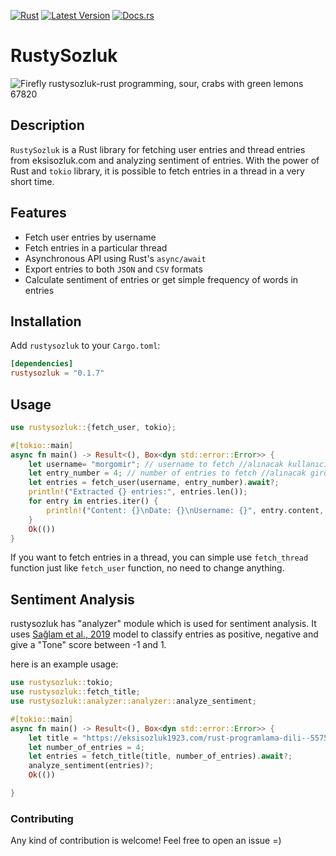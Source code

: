 [![Rust](https://github.com/altunenes/rustysozluk/actions/workflows/rust.yml/badge.svg)](https://github.com/altunenes/rustysozluk/actions/workflows/rust.yml) [![Latest Version]][crates.io] [![Docs.rs](https://docs.rs/rustysozluk/badge.svg)](https://docs.rs/rustysozluk/latest/rustysozluk/)


[Latest Version]: https://img.shields.io/crates/v/rustysozluk.svg
[crates.io]: https://crates.io/crates/rustysozluk  



# RustySozluk

![Firefly rustysozluk-rust programming, sour, crabs with green lemons 67820](https://github.com/altunenes/rustysozluk/assets/54986652/7f70cad0-1e9c-4ed6-871d-163a485f1294)


## Description

`RustySozluk` is a Rust library for fetching user entries and thread entries from eksisozluk.com and analyzing sentiment of entries.
With the power of Rust and `tokio` library, it is possible to fetch entries in a thread in a very short time.

## Features

- Fetch user entries by username
- Fetch entries in a particular thread
- Asynchronous API using Rust's `async/await`
- Export entries to both `JSON` and `CSV` formats
- Calculate sentiment of entries or get simple frequency of words in entries
  
## Installation

Add `rustysozluk` to your `Cargo.toml`:

```toml
[dependencies]
rustysozluk = "0.1.7"
```

## Usage

```rust
use rustysozluk::{fetch_user, tokio};

#[tokio::main]
async fn main() -> Result<(), Box<dyn std::error::Error>> {
    let username= "morgomir"; // username to fetch //alınacak kullanıcı adı
    let entry_number = 4; // number of entries to fetch //alınacak girdi sayısı
    let entries = fetch_user(username, entry_number).await?;
    println!("Extracted {} entries:", entries.len());
    for entry in entries.iter() {
        println!("Content: {}\nDate: {}\nUsername: {}", entry.content, entry.date, entry.username);
    }
    Ok(())
}
```

If you want to fetch entries in a thread, you can simple use `fetch_thread` function just like `fetch_user` function, no need to change anything.



## Sentiment Analysis 

rustysozluk has "analyzer" module which is used for sentiment analysis. It uses [Sağlam et al., 2019](https://journals.tubitak.gov.tr/cgi/viewcontent.cgi?article=1639&context=elektrik) model to classify entries as positive, negative and give a "Tone" score between -1 and 1. 

here is an example usage:

```rust
use rustysozluk::tokio;
use rustysozluk::fetch_title;
use rustysozluk::analyzer::analyzer::analyze_sentiment; 

#[tokio::main]
async fn main() -> Result<(), Box<dyn std::error::Error>> {
    let title = "https://eksisozluk1923.com/rust-programlama-dili--5575227"; 
    let number_of_entries = 4; 
    let entries = fetch_title(title, number_of_entries).await?;
    analyze_sentiment(entries)?;
    Ok(())

}
```


### Contributing

Any kind of contribution is welcome! Feel free to open an issue =)

